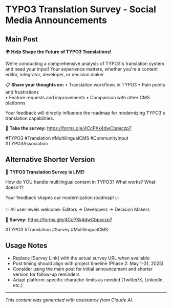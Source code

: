 # TYPO3 Translation Survey - Social Media Announcements

## Main Post

🌍 **Help Shape the Future of TYPO3 Translations!** 

We're conducting a comprehensive analysis of TYPO3's translation system and need your input! Your experience matters, whether you're a content editor, integrator, developer, or decision maker.

📋 **Share your thoughts on:**
• Translation workflows in TYPO3
• Pain points and frustrations  
• Feature requests and improvements
• Comparison with other CMS platforms

Your feedback will directly influence the roadmap for modernizing TYPO3's translation capabilities.

🔗 **Take the survey:** https://forms.gle/4CcPXk4dwCbpsczp7

#TYPO3 #Translation #MultilingualCMS #CommunityInput #TYPO3Association

## Alternative Shorter Version

🔄 **TYPO3 Translation Survey is LIVE!**

How do YOU handle multilingual content in TYPO3? What works? What doesn't? 

Your feedback shapes our modernization roadmap! 📈

✨ All user levels welcome: Editors → Developers → Decision Makers

📝 **Survey:** https://forms.gle/4CcPXk4dwCbpsczp7

#TYPO3 #Translation #Survey #MultilingualCMS

## Usage Notes

- Replace [Survey Link] with the actual survey URL when available
- Post timing should align with project timeline (Phase 2: May 1-31, 2025)
- Consider using the main post for initial announcement and shorter version for follow-up reminders
- Adapt platform-specific character limits as needed (Twitter/X, LinkedIn, etc.)

---

_This content was generated with assistance from Claude AI._